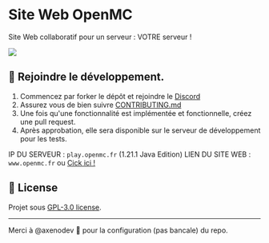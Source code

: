 # Site Web OpenMC
Site Web collaboratif pour un serveur : VOTRE serveur !

<a href="https://github.com/ServerOpenMC/Website/graphs/contributors">
  <img src="https://contrib.rocks/image?repo=ServerOpenMC/Website" />
</a>

## 🤝 Rejoindre le développement.
1. Commencez par forker le dépôt et rejoindre le [Discord](https://discord.gg/aywen-communaute-1161296442577653802)
3. Assurez vous de bien suivre [CONTRIBUTING.md](https://github.com/ServerOpenMC/Website/blob/main/CONTRIBUTING.md)
4. Une fois qu'une fonctionnalité est implémentée et fonctionnelle, créez une pull request.
5. Après approbation, elle sera disponible sur le serveur de développement pour les tests.

IP DU SERVEUR : `play.openmc.fr` (1.21.1 Java Edition)
LIEN DU SITE WEB : `www.openmc.fr` ou [Cick ici !](https://openmc.fr)

## 📃 License
Projet sous [GPL-3.0 license](https://choosealicense.com/licenses/gpl-3.0/).

---
Merci à @axenodev 🥛 pour la configuration (pas bancale) du repo.
